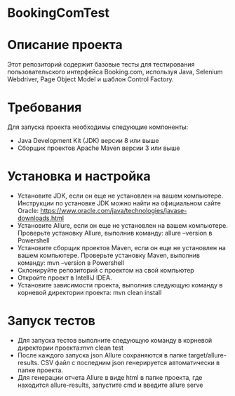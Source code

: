 # BookingComTest
# Описание проекта
Этот репозиторий содержит базовые тесты для тестирования пользовательского интерфейса Booking.com, используя Java, Selenium Webdriver, Page Object Model и шаблон Control Factory.

# Требования
Для запуска проекта необходимы следующие компоненты:

* Java Development Kit (JDK) версии 8 или выше
* Сборщик проектов Apache Maven версии 3 или выше

# Установка и настройка
* Установите JDK, если он еще не установлен на вашем компьютере. Инструкции по установке JDK можно найти на официальном сайте Oracle: https://www.oracle.com/java/technologies/javase-downloads.html
* Установите Allure, если он еще не установлен на вашем компьютере. Проверьте установку Allure, выполнив команду: allure –version в Powershell
* Установите сборщик проектов Maven, если он еще не установлен на вашем компьютере. Проверьте установку Maven, выполнив команду: mvn –version в Powershell
* Склонируйте репозиторий с проектом на свой компьютер
* Откройте проект в IntelliJ IDEA.
* Установите зависимости проекта, выполнив следующую команду в корневой директории проекта: mvn clean install

# Запуск тестов
* Для запуска тестов выполните следующую команду в корневой директории проекта:mvn clean test
* После каждого запуска json Allure сохраняются в папке target/allure-results. CSV файл с последним json генерируется автоматически в папке проекта.
* Для генерации отчета Allure в виде html в папке проекта, где находится allure-results, запустите cmd и введите allure serve
